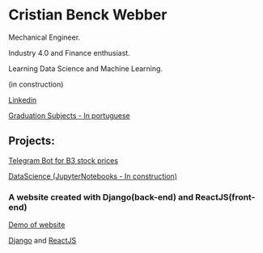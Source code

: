 # Cristian Benck Webber
Mechanical Engineer.

Industry 4.0 and Finance enthusiast.

Learning Data Science and Machine Learning.

(in construction)

[Linkedin](https://www.linkedin.com/in/cristianwebber/)

[Graduation Subjects - In portuguese](https://github.com/WebberAI/Info/blob/main/Disciplinas%20UCS.ipynb)  


## Projects:
[Telegram Bot for B3 stock prices](https://github.com/cristianwebber/b3-stocks-telegram-bot)

[DataScience (JupyterNotebooks - In construction)](https://github.com/cristianwebber/DataScience)

### A website created with Django(back-end) and ReactJS(front-end)
[Demo of website](https://rater-app-cw.web.app)

[Django](https://github.com/cristianwebber/RaterApp-Django) and 
[ReactJS](https://github.com/cristianwebber/RaterApp-React)




